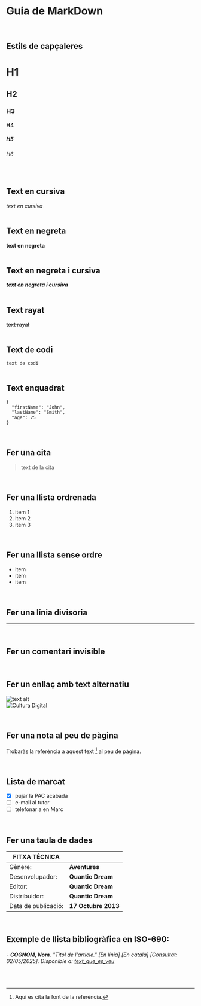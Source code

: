 # Guia de MarkDown
<br>

## Estils de capçaleres

# H1
## H2
### H3
#### H4
##### H5
###### H6  
<br>
  
## Text en cursiva  

*text en cursiva*  
<br>  

## Text en negreta  

**text en negreta**  
<br>
  
## Text en negreta i cursiva  

***text en negreta i cursiva***  
<br>
  
## Text rayat  

~~text rayat~~    
<br>

## Text de codi  

`text de codi`    
<br>

## Text enquadrat

```
{
  "firstName": "John",
  "lastName": "Smith",
  "age": 25
}
```
<br>

## Fer una cita  

> text de la cita
<br>

## Fer una llista ordrenada  

1. item 1
2. item 2
3. item 3
<br>

## Fer una llista sense ordre

- item
- item
- item
<br>

## Fer una línia divisoria

-----  
<br>

## Fer un comentari invisible

[Aquí va el comentari]: #  
<br>

## Fer un enllaç amb text alternatiu   

![text alt](enllaç)  
![Cultura Digital](https://miro.medium.com/max/400/0*9PyyNvrO2PcD3KuU.png)  

[Idealment, crear una carpeta d'imatges o videos al directori i enllaçar des d'aquí en comptes de fer enllaços externs]: # 
<br>

## Fer una nota al peu de pàgina

Trobaràs la referència a aquest text [^1] al peu de pàgina. 
[^1]: Aquí es cita la font de la referència.
<br>

## Lista de marcat

- [x] pujar la PAC acabada
- [ ] e-mail al tutor
- [ ] telefonar a en Marc
<br>

## Fer una taula de dades

| FITXA TÈCNICA |     |
| -- | -- |
| Gènere: | **Aventures** |
| Desenvolupador: | **Quantic Dream** |
| Editor: | **Quantic Dream** |
| Distribuidor: | **Quantic Dream** |
| Data de publicació: | **17 Octubre 2013** |
<br>

## Exemple de llista bibliogràfica en ISO-690:  

###### - **COGNOM, Nom**. *"Títol de l'article."* [En línia] [En català] [Consultat: 02/05/2025]. Disponible a: [text_que_es_veu](enllaç)  
<br>
